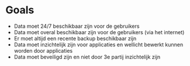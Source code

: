 # Goals

* Data moet 24/7 beschikbaar zijn voor de gebruikers
* Data moet overal beschikbaar zijn voor de gebruikers (via het internet)
* Er moet altijd een recente backup beschikbaar zijn
* Data moet inzichtelijk zijn voor applicaties en wellicht bewerkt kunnen worden door applicaties
* Data moet beveiligd zijn en niet door 3e partij inzichtelijk zijn
